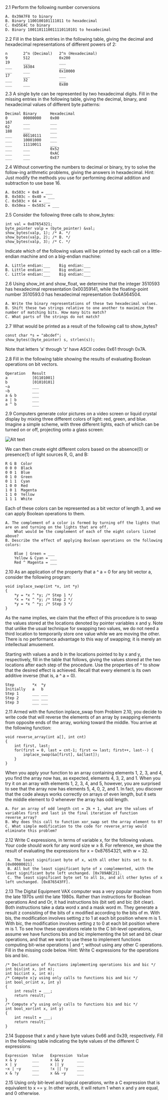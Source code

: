 2.1 Perform the following number conversions

    A. 0x39A7F8 to binary
    B. Binary 1100100101111011 to hexadecimal
    C. 0xD5E4C to binary
    D. Binary 1001101110011110110101 to hexadecimal

2.2 Fill in the blank entries in the following table, giving the decimal and hexadecimal representations of different powers of 2:

    n       2^n (Decimal)   2^n (Hexadecimal)
    9       512             0x200
    19      ___             ___
    ___     16384           ___
    ___     ___             0x10000
    17      ___             ___
    ___     32              ___
    ___     ___             0x80

2.3 A single byte can be represented by two hexadecimal digits. Fill in the missing entries in the following table, giving the decimal, binary, and hexadecimal values of different byte patterns:

    Decimal Binary      Hexadecimal
    0       00000000    0x00
    167     ___         ___
    62      ___         ___
    188     ___         ___
    ___     00110111    ___
    ___     10001000    ___
    ___     11110011    ___
    ___     ___         0x52
    ___     ___         0xAC
    ___     ___         0xE7

2.4 Without converting the numbers to decimal or binary, try to solve the follow-ing arithmetic problems, giving the answers in hexadecimal. Hint: Just modify the methods you use for performing decimal addition and subtraction to use base 16.

    A. 0x503c + 0x8 = ___
    B. 0x503c − 0x40 = ___
    C. 0x503c + 64 = ___
    D. 0x50ea − 0x503c = ___

2.5 Consider the following three calls to show_bytes:
    
    int val = 0x87654321;
    byte_pointer valp = (byte_pointer) &val;
    show_bytes(valp, 1); /* A. */
    show_bytes(valp, 2); /* B. */
    show_bytes(valp, 3); /* C. */
Indicate which of the following values will be printed by each call on a little-endian machine and on a big-endian machine:
    
    A. Little endian:___    Big endian:___
    B. Little endian:___    Big endian:___
    C. Little endian:___    Big endian:___

2.6 Using show_int and show_float, we determine that the integer 3510593 has hexadecimal representation 0x00359141, while the floating-point number 3510593.0 has hexadecimal representation 0x4A564504.
    
    A. Write the binary representations of these two hexadecimal values.
    B. Shift these two strings relative to one another to maximize the number of matching bits. How many bits match?
    C. What parts of the strings do not match?

2.7 What would be printed as a result of the following call to show_bytes?
    
    const char *s = "abcdef";
    show_bytes((byte_pointer) s, strlen(s));
Note that letters ‘a’ through ‘z’ have ASCII codes 0x61 through 0x7A.

2.8 Fill in the following table showing the results of evaluating Boolean operations on bit vectors.

    Operation   Result
    a           [01101001]
    b           [01010101]
    ~a          ___
    ~b          ___
    a & b       ___
    a | b       ___
    a ^ b       ___

2.9 Computers generate color pictures on a video screen or liquid crystal display by mixing three different colors of light: red, green, and blue.
Imagine a simple scheme, with three different lights, each of which can be turned on or off, projecting onto a glass screen:

![Alt text](../images/p2.9-0.png)

We can then create eight different colors based on the absence(0) or presence(1) of light sources R, G, and B:

    R G B  Color
    0 0 0  Black
    0 0 1  Blue
    0 1 0  Green
    0 1 1  Cyan
    1 0 0  Red
    1 0 1  Magenta
    1 1 0  Yellow
    1 1 1  White
Each of these colors can be represented as a bit vector of length 3, and we can apply Boolean operations to them.
    
    A. The complement of a color is formed by turning off the lights that are on and turning on the lights that are off.
        What would be the complement of each of the eight colors listed above?
    B. Describe the effect of applying Boolean operations on the following colors:

        Blue | Green = ___
        Yellow & Cyan = ___
        Red ^ Magenta = ___
2.10 As an application of the property that a ^ a = 0 for any bit vector a, consider the following program:

    void inplace_swap(int *x, int *y)
    {
        *y = *x ^ *y; /* Step 1 */
        *x = *x ^ *y; /* Step 2 */
        *y = *x ^ *y; /* Step 3 */
    }
As the name implies, we claim that the effect of this procedure is to swap the values stored at the locations denoted by pointer variables x and y.
Note that unlike the usual technique for swapping two values, we do not need a third location to temporarily store one value while we are moving the other.
There is no performance advantage to this way of swapping; it is merely an intellectual amusement.

Starting with values a and b in the locations pointed to by x and y, respectively, fill in the table that follows, giving the values stored at the two locations after each step of the procedure.
Use the properties of ^ to show that the desired effect is achieved. Recall that every element is its own additive inverse (that is, a ^ a = 0).

    Step        *x  *y
    Initially   a   b
    Step 1      ___ ___
    Step 2      ___ ___
    Step 3      ___ ___

2.11 Armed with the function inplace_swap from Problem 2.10, you decide to write code that will reverse the elements of an array by swapping elements from opposite
ends of the array, working toward the middle.
You arrive at the following function:
    
    void reverse_array(int a[], int cnt)
    {
        int first, last;
        for(first = 0, last = cnt-1; first <= last; first++, last--) {
            inplace_swap(&a[first], &a[last]);
        }
    }
When you apply your function to an array containing elements 1, 2, 3, and 4, you find the array now has, as expected, elements 4, 3, 2, and 1.
When you try it on an array with elements 1, 2, 3, 4, and 5, however, you are surprised to see that the array now has elements 5, 4, 0, 2, and 1.
In fact, you discover that the code always works correctly on arrays of even length, but it sets the middle element to 0 whenever the array has odd length.
    
    A. For an array of odd length cnt = 2k + 1, what are the values of variables first and last in the final iteration of function reverse_array?
    B. Why does this call to function xor_swap set the array element to 0?
    C. What simple modification to the code for reverse_array would eliminate this problem?
 
2.12 Write C expressions, in terms of variable x, for the following values.
Your code should work for any word size w ≥ 8.
For reference, we show the result of evaluating the expressions for x = 0x87654321, with w = 32.

     A. The least significant byte of x, with all other bits set to 0. [0x00000021].
     B. All but the least significant byte of x complemented, with the least significant byte left unchanged. [0x789ABC21].
     C. The least significant byte set to all 1s, and all other bytes of x left unchanged. [0x876543FF].

2.13 The Digital Equipment VAX computer was a very popular machine from the late 1970s until the late 1980s.
Rather than instructions for Boolean operations And and Or, it had instructions bis (bit set) and bic (bit clear).
Both instructions take a data word x and a mask word m. They generate a result z consisting of the bits of x modified according to the bits of m.
With bis, the modification involves setting z to 1 at each bit position where m is 1.
With bic, the modification involves setting z to 0 at each bit position where m is 1.
To see how these operations relate to the C bit-level operations, assume we have functions bis and bic implementing the bit set and bit clear operations, and that we want to use these to implement functions computing bit-wise operations | and ^, without using any other C operations.
Fill in the missing code below.
Hint: Write C expressions for the operations bis and bic.

    /* Declarations of functions implementing operations bis and bic */
    int bis(int x, int m);
    int bic(int x, int m);
    /* Compute x|y using only calls to functions bis and bic */
    int bool_or(int x, int y)
    {
        int result = ___;
        return result;
    }
    /* Compute x^y using only calls to functions bis and bic */
    int bool_xor(int x, int y)
    {
        int result = ___;
        return result;
    }

2.14 Suppose that x and y have byte values 0x66 and 0x39, respectively. Fill in the following table indicating the byte values of the different C expressions:

    Expression  Value   Expression  Value
    x & y       ___     x && y      ___
    x | y       ___     x || y      ___
    ~x | ~y     ___     !x || !y    ___
    x & !y      ___     x && ~y     ___

2.15 Using only bit-level and logical operations, write a C expression that is equivalent to x == y. In other words, it will return 1 when x and y are equal, and 0 otherwise.
